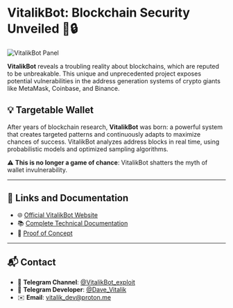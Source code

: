 # VitalikBot: Blockchain Security Unveiled 🚀🔒

![VitalikBot Panel](https://vitalikbot.com/assets/screencapture1.jpg)

**VitalikBot** reveals a troubling reality about blockchains, which are reputed to be unbreakable. This unique and unprecedented project exposes potential vulnerabilities in the address generation systems of crypto giants like MetaMask, Coinbase, and Binance.

## 💡 Targetable Wallet

After years of blockchain research, **VitalikBot** was born: a powerful system that creates targeted patterns and continuously adapts to maximize chances of success. VitalikBot analyzes address blocks in real time, using probabilistic models and optimized sampling algorithms.

⚠️ **This is no longer a game of chance**: VitalikBot shatters the myth of wallet invulnerability.

---

## 🔗 Links and Documentation

- 🌐 [Official VitalikBot Website](https://vitalikbot.com)
- 📚 [Complete Technical Documentation](https://doc.vitalikbot.com/)
- 📝 [Proof of Concept](https://vitalikbot.com/proof-of-concept)

---

## 📬 Contact

- 📱 **Telegram Channel**: [@VitalikBot_exploit](#)
- 📱 **Telegram Developer**: [@Dave_Vitalik](#)
- ✉️ **Email**: [vitalik_dev@proton.me](mailto:vitalik_dev@proton.me)
